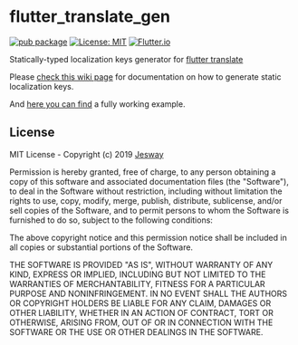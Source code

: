 # flutter_translate_gen

[![pub package](https://img.shields.io/pub/v/flutter_translate_gen.svg?color=important)](https://pub.dev/packages/flutter_translate_gen)
[![License: MIT](https://img.shields.io/badge/License-MIT-ff69b4.svg)](https://github.com/bratan/flutter_translate/blob/master/LICENSE)
[![Flutter.io](https://img.shields.io/badge/Flutter-Website-deepskyblue.svg)](https://flutter.io/)

Statically-typed localization keys generator for [flutter translate](https://github.com/jesway/flutter_translate)

Please [check this wiki page](https://github.com/jesway/flutter_translate/wiki/3.-Generating-statically-typed-localization-keys) for documentation on how to generate static localization keys.

And [here you can find](https://github.com/jesway/flutter_translate/tree/master/example_static_keys) a fully working example.

## License

MIT License - Copyright (c) 2019 [Jesway](https://jesway.com)

Permission is hereby granted, free of charge, to any person obtaining a copy
of this software and associated documentation files (the "Software"), to deal
in the Software without restriction, including without limitation the rights
to use, copy, modify, merge, publish, distribute, sublicense, and/or sell
copies of the Software, and to permit persons to whom the Software is
furnished to do so, subject to the following conditions:

The above copyright notice and this permission notice shall be included in all
copies or substantial portions of the Software.

THE SOFTWARE IS PROVIDED "AS IS", WITHOUT WARRANTY OF ANY KIND, EXPRESS OR
IMPLIED, INCLUDING BUT NOT LIMITED TO THE WARRANTIES OF MERCHANTABILITY,
FITNESS FOR A PARTICULAR PURPOSE AND NONINFRINGEMENT. IN NO EVENT SHALL THE
AUTHORS OR COPYRIGHT HOLDERS BE LIABLE FOR ANY CLAIM, DAMAGES OR OTHER
LIABILITY, WHETHER IN AN ACTION OF CONTRACT, TORT OR OTHERWISE, ARISING FROM,
OUT OF OR IN CONNECTION WITH THE SOFTWARE OR THE USE OR OTHER DEALINGS IN THE
SOFTWARE.
